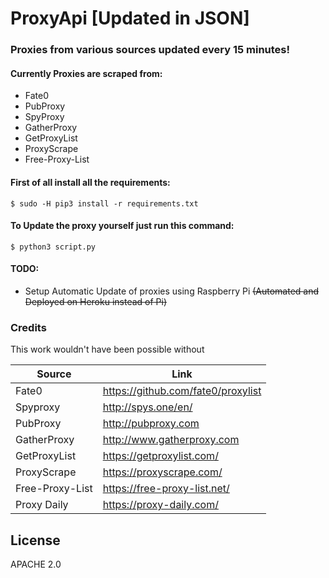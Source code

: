 # ProxyApi [Updated in JSON]

### Proxies from various sources updated every 15 minutes!

#### Currently Proxies are scraped from:
  - Fate0
  - PubProxy
  - SpyProxy
  - GatherProxy
  - GetProxyList
  - ProxyScrape
  - Free-Proxy-List

#### First of all install all the requirements:

```
$ sudo -H pip3 install -r requirements.txt
```

#### To Update the proxy yourself just run this command:

```
$ python3 script.py
```

#### TODO:
 - Setup Automatic Update of proxies using Raspberry Pi ~~(Automated and Deployed on Heroku instead of Pi)~~

### Credits

This work wouldn't have been possible without

| Source | Link |
| ------ | ------ |
| Fate0 | https://github.com/fate0/proxylist |
| Spyproxy | http://spys.one/en/ |
| PubProxy | http://pubproxy.com |
| GatherProxy | http://www.gatherproxy.com |
| GetProxyList | https://getproxylist.com/ |
| ProxyScrape | https://proxyscrape.com/ |
| Free-Proxy-List | https://free-proxy-list.net/ |
| Proxy Daily | https://proxy-daily.com/ |



License
----

APACHE 2.0
